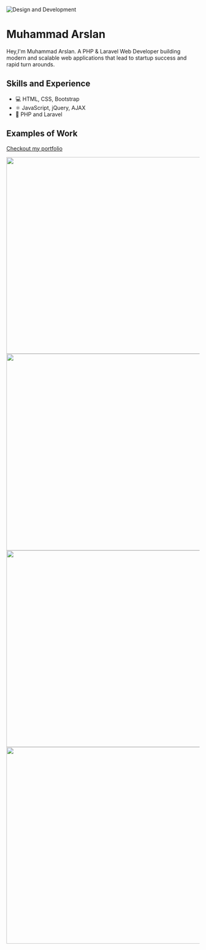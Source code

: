 ![Design and Development](https://i.ibb.co/mBzZHfN/Whats-App-Image-2023-07-29-at-1-03-59-PM.jpg)

# Muhammad Arslan
Hey,I'm Muhammad Arslan. A PHP & Laravel Web Developer building modern and scalable web applications that lead to startup success and rapid turn arounds.

## Skills and Experience
* 💻 HTML, CSS, Bootstrap
* ⚛ JavaScript, jQuery, AJAX
* 📱 PHP and Laravel

## Examples of Work

[Checkout my portfolio](https://arslanstack.github.io)

<img src="https://i.ibb.co/pxCvT7Y/helix.jpg" width="512" >
<img src="https://i.ibb.co/sK0c6Nv/mockup1.jpg" width="512" >
<img src="https://i.ibb.co/2tNPBzC/mockup2.jpg" width="512" >
<img src="https://i.ibb.co/wQVzS53/gym.jpg" width="512" >
